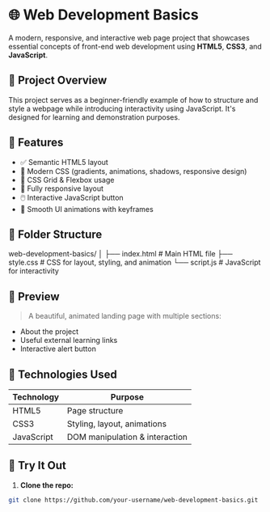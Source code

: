 # 🌐 Web Development Basics

A modern, responsive, and interactive web page project that showcases essential concepts of front-end web development using **HTML5**, **CSS3**, and **JavaScript**.

## 📌 Project Overview

This project serves as a beginner-friendly example of how to structure and style a webpage while introducing interactivity using JavaScript. It's designed for learning and demonstration purposes.

## 🚀 Features

- ✅ Semantic HTML5 layout
- 🎨 Modern CSS (gradients, animations, shadows, responsive design)
- 🔄 CSS Grid & Flexbox usage
- 📱 Fully responsive layout
- 🖱️ Interactive JavaScript button
- 🌈 Smooth UI animations with keyframes

## 📁 Folder Structure

web-development-basics/
│
├── index.html # Main HTML file
├── style.css # CSS for layout, styling, and animation
└── script.js # JavaScript for interactivity

## 📸 Preview

> A beautiful, animated landing page with multiple sections:
- About the project
- Useful external learning links
- Interactive alert button

## 🧠 Technologies Used

| Technology   | Purpose                        |
|--------------|--------------------------------|
| HTML5        | Page structure                 |
| CSS3         | Styling, layout, animations    |
| JavaScript   | DOM manipulation & interaction |

## 🧪 Try It Out

1. **Clone the repo:**

```bash
git clone https://github.com/your-username/web-development-basics.git

